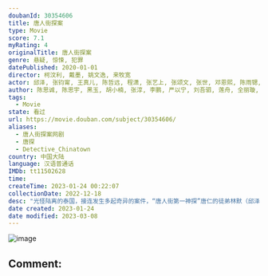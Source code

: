 ```yaml
---
doubanId: 30354606
title: 唐人街探案
type: Movie
score: 7.1
myRating: 4
originalTitle: 唐人街探案
genre: 悬疑, 惊悚, 犯罪
datePublished: 2020-01-01
director: 柯汶利, 戴墨, 姚文逸, 来牧宽
actor: 邱泽, 张钧甯, 王真儿, 陈哲远, 程潇, 张艺上, 张颂文, 张世, 邓恩熙, 陈雨锶, 马伯骞, 李明轩, 崔雨鑫, 高叶, 黄恺杰, 戴墨, 马浴柯, 张国柱, 张睿家, 黄健玮, 施名帅, 高英轩, 丁春诚, 王可元, 叶熙祺, 索朗美淇, 谢闻轩, 汪飏, 张经伟, 田宜峰, 王宝强, 刘昊然, 肖央, 尚语贤, 胡连馨, 李朝平, 赵欣, 陈芊桦
author: 陈思诚, 陈思宇, 黑玉, 胡小楠, 张淳, 李鹏, 严以宁, 刘吾驷, 莲舟, 全丽璇, 徐子豪, 杨木子, 余弋
tags:
  - Movie
state: 看过
url: https://movie.douban.com/subject/30354606/
aliases:
  - 唐人街探案网剧
  - 唐探
  - Detective_Chinatown
country: 中国大陆
language: 汉语普通话
IMDb: tt11502628
time: 
createTime: 2023-01-24 00:22:07
collectionDate: 2022-12-18
desc: "光怪陆离的泰国，接连发生多起奇异的案件，“唐人街第一神探”唐仁的徒弟林默（邱泽饰）,野田昊的弟弟野田昊二（陈哲远饰），纷纷陷入探案的谜团之中……死者妻子IVY（张钧甯饰）、酒吧歌手阿温（王真儿..."
date created: 2023-01-24
date modified: 2023-03-08
---
```


![image](p2579393076.jpg)

Comment:
---
